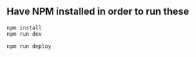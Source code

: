 ## Have NPM installed in order to run these
```
npm install
npm run dev
```

```
npm run deploy
```
